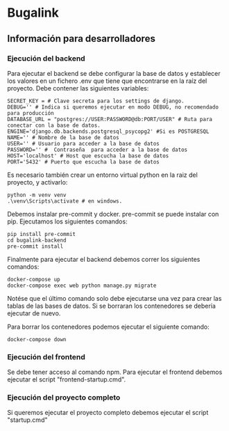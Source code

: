 # Bugalink
## Información para desarrolladores
### Ejecución del backend
Para ejecutar el backend se debe configurar la base de datos y establecer los valores en un fichero .env que tiene que encontrarse en la raíz del proyecto. Debe contener las siguientes variables:
```
SECRET_KEY = # Clave secreta para los settings de django.
DEBUG='' # Indica si queremos ejecutar en modo DEBUG, no recomendado para producción
DATABASE_URL = "postgres://USER:PASSWORD@db:PORT/USER" # Ruta para conectar con la base de datos.
ENGINE='django.db.backends.postgresql_psycopg2' #Si es POSTGRESQL
NAME='' # Nombre de la base de datos
USER='' # Usuario para acceder a la base de datos
PASSWORD='' #  Contraseña  para acceder a la base de datos
HOST='localhost' # Host que escucha la base de datos
PORT='5432' # Puerto que escucha la base de datos
```

Es necesario también crear un entorno virtual python en la raiz del proyecto, y activarlo:

```
python -m venv venv
.\venv\Scripts\activate # en windows.
```

Debemos instalar pre-commit y docker. pre-commit se puede instalar con pip. Ejecutamos los siguientes comandos:

```
pip install pre-commit
cd bugalink-backend
pre-commit install
```

Finalmente para ejecutar el backend debemos correr los siguientes comandos:

```
docker-compose up
docker-compose exec web python manage.py migrate
```

Notése que el último comando solo debe ejecutarse una vez para crear las tablas de las bases de datos. Si se borraran los contenedores se debería ejecutar de nuevo.

Para borrar los contenedores podemos ejecutar el siguiente comando:

```
docker-compose down
```

### Ejecución del frontend
Se debe tener acceso al comando npm. Para ejecutar el frontend debemos ejecutar el script "frontend-startup.cmd".
### Ejecución del proyecto completo
Si queremos ejecutar el proyecto completo debemos ejecutar el script "startup.cmd"

